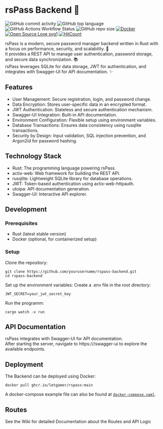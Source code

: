 # rsPass Backend 🦀
![GitHub commit activity](https://img.shields.io/github/commit-activity/w/Letgamer/rsPass)
![GitHub top language](https://img.shields.io/github/languages/top/Letgamer/rsPass)
![GitHub Actions Workflow Status](https://img.shields.io/github/actions/workflow/status/Letgamer/rsPass/.github%2Fworkflows%2Fdocker-publish.yml)
![GitHub repo size](https://img.shields.io/github/repo-size/Letgamer/rsPass) 
[![Docker](https://badgen.net/badge/icon/docker?icon=docker&label)](https://https://docker.com/)
[![Open Source Love svg1](https://badges.frapsoft.com/os/v1/open-source.svg?v=103)](https://github.com/ellerbrock/open-source-badges/)
[![HitCount](https://hits.dwyl.com/Letgamer/rsPass.svg?style=flat-square)](http://hits.dwyl.com/Letgamer/rsPass)




rsPass is a modern, secure password manager backend written in Rust with a focus on performance, security, and scalability. 🚀   
It provides a REST API to manage user authentication, password storage, and secure data synchronization. 📚  
rsPass leverages SQLite for data storage, JWT for authentication, and integrates with Swagger-UI for API documentation. ✨

## Features
- User Management: Secure registration, login, and password change.  
- Data Encryption: Stores user-specific data in an encrypted format.  
- JWT Authentication: Stateless and secure authentication mechanism.  
- Swagger-UI Integration: Built-in API documentation.  
- Environment Configuration: Flexible setup using environment variables.  
- Database Transactions: Ensures data consistency using rusqlite transactions.  
- Security by Design: Input validation, SQL injection prevention, and Argon2id for password hashing.  

## Technology Stack
- Rust: The programming language powering rsPass.  
- actix-web: Web framework for building the REST API.  
- rusqlite: Lightweight SQLite library for database operations.  
- JWT: Token-based authentication using actix-web-httpauth.  
- utoipa: API documentation generation.  
- Swagger-UI: Interactive API explorer.  

## Development
### Prerequisites
- Rust (latest stable version)
- Docker (optional, for containerized setup)
### Setup
Clone the repository:
```
git clone https://github.com/yourusername/rspass-backend.git
cd rspass-backend
```
Set up the environment variables: Create a .env file in the root directory:
```
JWT_SECRET=your_jwt_secret_key
```
Run the programm:
```
cargo watch -x run
```

## API Documentation
rsPass integrates with Swagger-UI for API documentation.  
After starting the server, navigate to https://<DOMAIN>/swagger-ui to explore the available endpoints.

## Deployment
The Backend can be deployed using Docker:
```
docker pull ghcr.io/letgamer/rspass:main
```
A docker-compose example file can also be found at [`docker-compose.yaml`](https://github.com/Letgamer/rsPass/blob/main/docker-compose.yaml).

## Routes
See the Wiki for detailed Documentation about the Routes and API Logic
